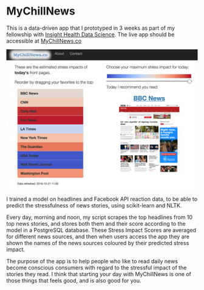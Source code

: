 # MyChillNews

This is a data-driven app that I prototyped in 3 weeks as part of my fellowship with [Insight Health Data Science](http://insighthealthdata.com/). The live app should be accessible at [MyChillNews.co](http://mychillnews.co)

![MyChillNews app screenshot](app_screenshot.png)

I trained a model on headlines and Facebook API reaction data, to be able to predict the stressfulness of news stories, using scikit-learn and NLTK. 

Every day, morning and noon, my script scrapes the top headlines from 10 top news stories, and stores both them and their score according to the model in a PostgreSQL database. These Stress Impact Scores are averaged for different news sources, and then when users access the app they are shown the names of the news sources coloured by their predicted stress impact.

The purpose of the app is to help people who like to read daily news become conscious consumers with regard to the stressful impact of the stories they read. I think that starting your day with MyChillNews is one of those things that feels good, and is also good for you.
